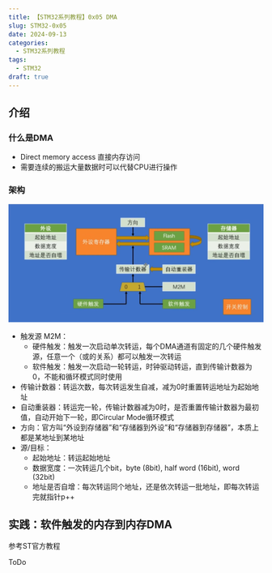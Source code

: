 ```yaml
---
title: 【STM32系列教程】0x05 DMA
slug: STM32-0x05
date: 2024-09-13
categories:
  - STM32系列教程
tags:
  - STM32
draft: true
---
```

## 介绍

### 什么是DMA

- Direct memory access 直接内存访问
- 需要连续的搬运大量数据时可以代替CPU进行操作

### 架构

<img src="image-20230807081914866.png" alt="image-20230807081914866" style="zoom:50%;" /> 

- 触发源 M2M：
  - 硬件触发：触发一次启动单次转运，每个DMA通道有固定的几个硬件触发源，任意一个（或的关系）都可以触发一次转运
  - 软件触发：触发一次启动一轮转运，时钟驱动转运，直到传输计数器为0，不能和循环模式同时使用
- 传输计数器：转运次数，每次转运发生自减，减为0时重置转运地址为起始地址
- 自动重装器：转运完一轮，传输计数器减为0时，是否重置传输计数器为最初值，自动开始下一轮，即Circular Mode循环模式
- 方向：官方叫“外设到存储器”和“存储器到外设”和“存储器到存储器”，本质上都是某地址到某地址
- 源/目标：
  - 起始地址：转运起始地址
  - 数据宽度：一次转运几个bit，byte (8bit), half word (16bit), word (32bit)
  - 地址是否自增：每次转运同个地址，还是依次转运一批地址，即每次转运完就指针p++

## 实践：软件触发的内存到内存DMA

参考ST官方教程

ToDo
